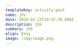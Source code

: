 ```yaml
---
templateKey: activity-post
name: jhv
date: 2020-02-13T19:47:36.880Z
description: jhb
summary: jhb
align: Easy
image: /img/image.png
---
```



